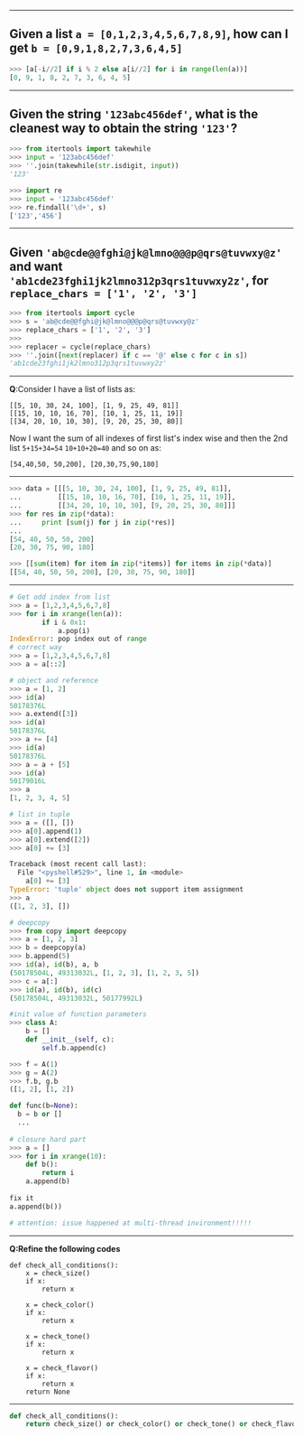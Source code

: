
-----------------------------------------------------

Given a list `a = [0,1,2,3,4,5,6,7,8,9]`, how can I get `b = [0,9,1,8,2,7,3,6,4,5]`
---------------------------------------------------------

```python
>>> [a[-i//2] if i % 2 else a[i//2] for i in range(len(a))]
[0, 9, 1, 8, 2, 7, 3, 6, 4, 5]
```

---------------------------------------------------------

Given the string `'123abc456def'`, what is the cleanest way to obtain the string `'123'`?
-----------------------------------------------------------

```python
>>> from itertools import takewhile
>>> input = '123abc456def'
>>> ''.join(takewhile(str.isdigit, input))
'123'

>>> import re
>>> input = '123abc456def'
>>> re.findall('\d+', s)
['123','456']
```

----------------------------------------------------------

Given `'ab@cde@@fghi@jk@lmno@@@p@qrs@tuvwxy@z'` and want `'ab1cde23fghi1jk2lmno312p3qrs1tuvwxy2z'`, for `replace_chars = ['1', '2', '3']`
------------------------------------------------------------

```python
>>> from itertools import cycle
>>> s = 'ab@cde@@fghi@jk@lmno@@@p@qrs@tuvwxy@z'
>>> replace_chars = ['1', '2', '3']
>>>
>>> replacer = cycle(replace_chars)
>>> ''.join([next(replacer) if c == '@' else c for c in s])
'ab1cde23fghi1jk2lmno312p3qrs1tuvwxy2z'
```

---------------------------------------------------------------

**Q**:Consider I have a list of lists as:

```
[[5, 10, 30, 24, 100], [1, 9, 25, 49, 81]]
[[15, 10, 10, 16, 70], [10, 1, 25, 11, 19]]
[[34, 20, 10, 10, 30], [9, 20, 25, 30, 80]]
```

Now I want the sum of all indexes of first list's index wise and then the 2nd list  `5+15+34=54`   `10+10+20=40` and so on as:

`[54,40,50, 50,200], [20,30,75,90,180]`

-----------------------------------------------

```python
>>> data = [[[5, 10, 30, 24, 100], [1, 9, 25, 49, 81]],
...         [[15, 10, 10, 16, 70], [10, 1, 25, 11, 19]],
...         [[34, 20, 10, 10, 30], [9, 20, 25, 30, 80]]]
>>> for res in zip(*data):
...     print [sum(j) for j in zip(*res)] 
... 
[54, 40, 50, 50, 200]
[20, 30, 75, 90, 180]

>>> [[sum(item) for item in zip(*items)] for items in zip(*data)]
[[54, 40, 50, 50, 200], [20, 30, 75, 90, 180]]
```

------------------------------------------------------------------------

```python
# Get odd index from list
>>> a = [1,2,3,4,5,6,7,8]
>>> for i in xrange(len(a)):
	    if i & 0x1:
		    a.pop(i)  
IndexError: pop index out of range
# correct way
>>> a = [1,2,3,4,5,6,7,8]
>>> a = a[::2]

# object and reference
>>> a = [1, 2]
>>> id(a)
50178376L
>>> a.extend([3])
>>> id(a)
50178376L
>>> a += [4]
>>> id(a)
50178376L
>>> a = a + [5]
>>> id(a)
50179016L
>>> a
[1, 2, 3, 4, 5]

# list in tuple
>>> a = ([], [])
>>> a[0].append(1)
>>> a[0].extend([2])
>>> a[0] += [3]

Traceback (most recent call last):
  File "<pyshell#529>", line 1, in <module>
    a[0] += [3]
TypeError: 'tuple' object does not support item assignment
>>> a
([1, 2, 3], [])

# deepcopy
>>> from copy import deepcopy
>>> a = [1, 2, 3]
>>> b = deepcopy(a)
>>> b.append(5)
>>> id(a), id(b), a, b
(50178504L, 49313032L, [1, 2, 3], [1, 2, 3, 5])
>>> c = a[:]
>>> id(a), id(b), id(c)
(50178504L, 49313032L, 50177992L)

#init value of function parameters
>>> class A:
    b = []
    def __init__(self, c):
        self.b.append(c)

>>> f = A(1)
>>> g = A(2)
>>> f.b, g.b
([1, 2], [1, 2])

def func(b=None):
  b = b or []
  ...
  
# closure hard part
>>> a = []
>>> for i in xrange(10):
	def b():
		return i
	a.append(b)
	
fix it
a.append(b())

# attention: issue happened at multi-thread invironment!!!!!
```

--------------------------------------------------------------------------------

**Q:Refine the following codes**

```
def check_all_conditions():
    x = check_size()
    if x:
        return x

    x = check_color()
    if x:
        return x

    x = check_tone()
    if x:
        return x

    x = check_flavor()
    if x:
        return x
    return None
```

-----------------------------------------------------

```python
def check_all_conditions():
    return check_size() or check_color() or check_tone() or check_flavor() or None
```
